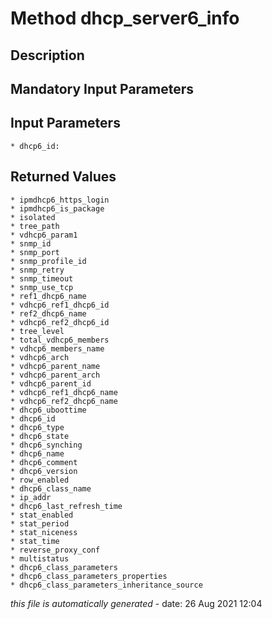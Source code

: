 # Method dhcp_server6_info

## Description
	

## Mandatory Input Parameters

## Input Parameters
	* dhcp6_id:

## Returned Values
	* ipmdhcp6_https_login
	* ipmdhcp6_is_package
	* isolated
	* tree_path
	* vdhcp6_param1
	* snmp_id
	* snmp_port
	* snmp_profile_id
	* snmp_retry
	* snmp_timeout
	* snmp_use_tcp
	* ref1_dhcp6_name
	* vdhcp6_ref1_dhcp6_id
	* ref2_dhcp6_name
	* vdhcp6_ref2_dhcp6_id
	* tree_level
	* total_vdhcp6_members
	* vdhcp6_members_name
	* vdhcp6_arch
	* vdhcp6_parent_name
	* vdhcp6_parent_arch
	* vdhcp6_parent_id
	* vdhcp6_ref1_dhcp6_name
	* vdhcp6_ref2_dhcp6_name
	* dhcp6_uboottime
	* dhcp6_id
	* dhcp6_type
	* dhcp6_state
	* dhcp6_synching
	* dhcp6_name
	* dhcp6_comment
	* dhcp6_version
	* row_enabled
	* dhcp6_class_name
	* ip_addr
	* dhcp6_last_refresh_time
	* stat_enabled
	* stat_period
	* stat_niceness
	* stat_time
	* reverse_proxy_conf
	* multistatus
	* dhcp6_class_parameters
	* dhcp6_class_parameters_properties
	* dhcp6_class_parameters_inheritance_source


*this file is automatically generated* - date: 26 Aug 2021 12:04